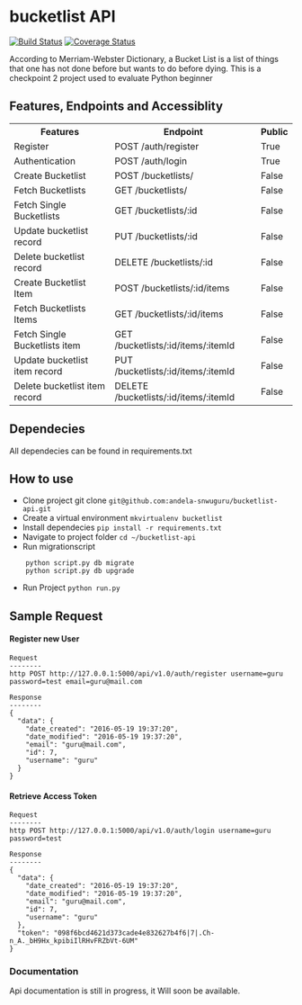 # bucketlist API
[![Build Status](https://travis-ci.org/andela-snwuguru/bucketlist-api.svg?branch=ch-ci-integration)](https://travis-ci.org/andela-snwuguru/bucketlist-api) [![Coverage Status](https://coveralls.io/repos/github/andela-snwuguru/bucketlist-api/badge.svg?branch=ch-ci-integration)](https://coveralls.io/github/andela-snwuguru/bucketlist-api?branch=ch-ci-integration)

According to Merriam-Webster Dictionary, a Bucket List is a list of things that one has not done before but wants to do before dying.
This is a checkpoint 2 project used to evaluate Python beginner

## Features, Endpoints and Accessiblity
<table>
<tr>
<th> Features </th>
<th> Endpoint</th>
<th> Public</th>
</tr>
<tr>
 <td>Register </td>
 <td>POST /auth/register</td>
 <td> True</td>
</tr>
<tr>
<td>Authentication</td>
<td>POST /auth/login</td>
<td>True</td>
</tr>

<tr>
<td>Create Bucketlist</td>
<td>POST /bucketlists/ </td>
<td>False</td>
</tr>

<tr>
<td>Fetch Bucketlists</td>
<td>GET /bucketlists/ </td>
<td>False</td>
</tr>

<tr>
<td>Fetch Single Bucketlists</td>
<td>GET /bucketlists/:id </td>
<td>False</td>
</tr>

<tr>
<td>Update bucketlist record</td>
<td>PUT /bucketlists/:id </td>
<td>False</td>
</tr>

<tr>
<td>Delete bucketlist record</td>
<td>DELETE /bucketlists/:id </td>
<td>False</td>
</tr>

<tr>
<td>Create Bucketlist Item</td>
<td>POST /bucketlists/:id/items </td>
<td>False</td>
</tr>

<tr>
<td>Fetch Bucketlists Items</td>
<td>GET /bucketlists/:id/items </td>
<td>False</td>
</tr>

<tr>
<td>Fetch Single Bucketlists item</td>
<td>GET /bucketlists/:id/items/:itemId </td>
<td>False</td>
</tr>

<tr>
<td>Update bucketlist item record</td>
<td>PUT /bucketlists/:id/items/:itemId </td>
<td>False</td>
</tr>

<tr>
<td>Delete bucketlist item record</td>
<td>DELETE /bucketlists/:id/items/:itemId </td>
<td>False</td>
</tr>

</table>

## Dependecies
All dependecies can be found in requirements.txt

## How to use
- Clone project git clone `` git@github.com:andela-snwuguru/bucketlist-api.git ``
- Create a virtual environment `` mkvirtualenv bucketlist ``
- Install dependecies `` pip install -r requirements.txt ``
- Navigate to project folder `` cd ~/bucketlist-api ``
- Run migrationscript 
``` 
	python script.py db migrate 
	python script.py db upgrade 
```
- Run Project `` python run.py ``

## Sample Request

#### Register new User
```
Request
--------
http POST http://127.0.0.1:5000/api/v1.0/auth/register username=guru password=test email=guru@mail.com

Response
--------
{
  "data": {
    "date_created": "2016-05-19 19:37:20",
    "date_modified": "2016-05-19 19:37:20",
    "email": "guru@mail.com",
    "id": 7,
    "username": "guru"
  }
}
```

#### Retrieve Access Token
```
Request
--------
http POST http://127.0.0.1:5000/api/v1.0/auth/login username=guru password=test

Response
--------
{
  "data": {
    "date_created": "2016-05-19 19:37:20",
    "date_modified": "2016-05-19 19:37:20",
    "email": "guru@mail.com",
    "id": 7,
    "username": "guru"
  },
  "token": "098f6bcd4621d373cade4e832627b4f6|7|.Ch-n_A._bH9Hx_kpibiIlRHvFRZbVt-6UM"
}

```

### Documentation

Api documentation is still in progress, it Will soon be available.